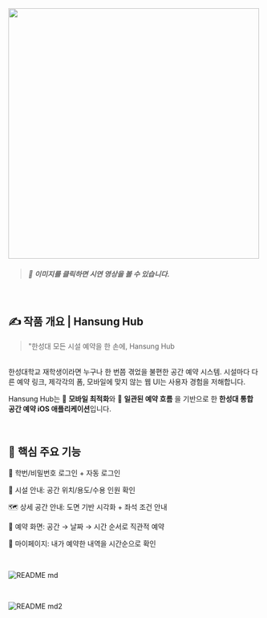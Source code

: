 <a href="https://youtu.be/RlaVpX3FA3k" target="_blank">
  <img src="https://github.com/user-attachments/assets/7942f426-6f0f-4d26-a645-6e03b386785e" width="500"/>
</a>

> ##### 🎥 이미지를 클릭하면 시연 영상을 볼 수 있습니다.


<br>

## ✍️  **작품 개요  | Hansung Hub**

> "한성대 모든 시설 예약을 한 손에, Hansung Hub <br>

<br> 한성대학교 재학생이라면 누구나 한 번쯤 겪었을
불편한 공간 예약 시스템.
시설마다 다른 예약 링크, 제각각의 폼,
모바일에 맞지 않는 웹 UI는 사용자 경험을 저해합니다.
<br>

Hansung Hub는
📱 **모바일 최적화**와 🧩 **일관된 예약 흐름** 을 기반으로 한
**한성대 통합 공간 예약 iOS 애플리케이션**입니다.

<br>

##  **🚀 핵심 주요 기능**

🔐 학번/비밀번호 로그인 + 자동 로그인

🏢 시설 안내: 공간 위치/용도/수용 인원 확인

🗺️ 상세 공간 안내: 도면 기반 시각화 + 좌석 조건 안내

📆 예약 화면: 공간 → 날짜 → 시간 순서로 직관적 예약

📄 마이페이지: 내가 예약한 내역을 시간순으로 확인

<br>


![README md](https://github.com/user-attachments/assets/6073bcf0-9253-4b0b-85cf-147dd0c4f321)

<br>


![README md2](https://github.com/user-attachments/assets/eb0db53b-b468-46ec-a912-95300d97b321)


